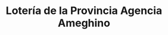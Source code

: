 ---
title: "Lotería de la Provincia Agencia Ameghino"
url: /campana/loteria-de-la-provincia-agencia-ameghino/
shop: lotería
---
